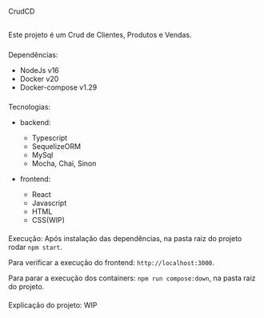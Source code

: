 #
CrudCD

##
Este projeto é um Crud de Clientes, Produtos e Vendas.

###
Dependências:
   - NodeJs v16
   - Docker v20
   - Docker-compose v1.29

###
Tecnologias:
  - backend:
    - Typescript
    - SequelizeORM
    - MySql
    - Mocha, Chai, Sinon

  - frontend:
    - React
    - Javascript
    - HTML
    - CSS(WIP)

####
Execução:
  Após instalação das dependências, na pasta raiz do projeto rodar ```npm start```.
  
  Para verificar a execução do frontend: ```http://localhost:3000```.
  
  Para parar a execução dos containers: ```npm run compose:down```, na pasta raiz do projeto.


####
Explicação do projeto: 
WIP

